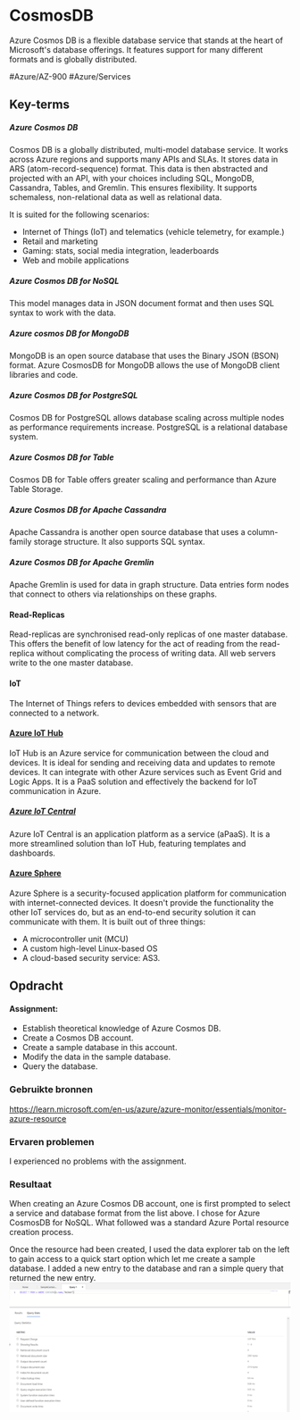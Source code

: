 # CosmosDB
Azure Cosmos DB is a flexible database service that stands at the heart of Microsoft's database offerings. It features support for many different formats and is globally distributed.

#Azure/AZ-900 #Azure/Services 

## Key-terms
##### Azure Cosmos DB
Cosmos DB is a globally distributed, multi-model database service. It works across Azure regions and supports many APIs and SLAs. It stores data in ARS (atom-record-sequence) format. This data is then abstracted and projected with an API, with your choices including SQL, MongoDB, Cassandra, Tables, and Gremlin. This ensures flexibility. It supports schemaless, non-relational data as well as relational data.

It is suited for the following scenarios:
* Internet of Things (IoT) and telematics (vehicle telemetry, for example.)
* Retail and marketing
* Gaming: stats, social media integration, leaderboards
* Web and mobile applications

##### Azure Cosmos DB for NoSQL
This model manages data in JSON document format and then uses SQL syntax to work with the data.

##### Azure cosmos DB for MongoDB
MongoDB is an open source database that uses the Binary JSON (BSON) format. Azure CosmosDB for MongoDB allows the use of MongoDB client libraries and code.

##### Azure Cosmos DB for PostgreSQL
Cosmos DB for PostgreSQL allows database scaling across multiple nodes as performance requirements increase. PostgreSQL is a relational database system.

##### Azure Cosmos DB for Table
Cosmos DB for Table offers greater scaling and performance than Azure Table Storage.

##### Azure Cosmos DB for Apache Cassandra
Apache Cassandra is another open source database that uses a column-family storage structure. It also supports SQL syntax.

##### Azure Cosmos DB for Apache Gremlin
Apache Gremlin is used for data in graph structure. Data entries form nodes that connect to others via relationships on these graphs.

#### Read-Replicas
Read-replicas are synchronised read-only replicas of one master database. This offers the benefit of low latency for the act of reading from the read-replica without complicating the process of writing data. All web servers write to the one master database.

#### IoT
The Internet of Things refers to devices embedded with sensors that are connected to a network.

#### [Azure IoT Hub](https://learn.microsoft.com/en-us/azure/iot-hub/iot-concepts-and-iot-hub)
IoT Hub is an Azure service for communication between the cloud and devices. It is ideal for sending and receiving data and updates to remote devices. It can integrate with other Azure services such as Event Grid and Logic Apps. It is a PaaS solution and effectively the backend for IoT communication in Azure.

##### [Azure IoT Central](https://learn.microsoft.com/en-us/azure/iot-central/core/overview-iot-central)
Azure IoT Central is an application platform as a service (aPaaS). It is a more streamlined solution than IoT Hub, featuring templates and dashboards.

#### [Azure Sphere](https://learn.microsoft.com/en-us/azure-sphere/)
Azure Sphere is a security-focused application platform for communication with internet-connected devices. It doesn't provide the functionality the other IoT services do, but as an end-to-end security solution it can communicate with them. It is built out of three things:
* A microcontroller unit (MCU)
* A custom high-level Linux-based OS
* A cloud-based security service: AS3.

## Opdracht
#### Assignment:
* Establish theoretical knowledge of Azure Cosmos DB.
* Create a Cosmos DB account.
* Create a sample database in this account.
* Modify the data in the sample database.
* Query the database.
### Gebruikte bronnen
https://learn.microsoft.com/en-us/azure/azure-monitor/essentials/monitor-azure-resource

### Ervaren problemen
I experienced no problems with the assignment.

### Resultaat
When creating an Azure Cosmos DB account, one is first prompted to select a service and database format from the list above. I chose for Azure CosmosDB for NoSQL. What followed was a standard Azure Portal resource creation process.

Once the resource had been created, I used the data explorer tab on the left to gain access to a quick start option which let me create a sample database. I added a new entry to the database and ran a simple query that returned the new entry.  
![ss1](../../00_includes/AZ-14_screenshot1.png)
